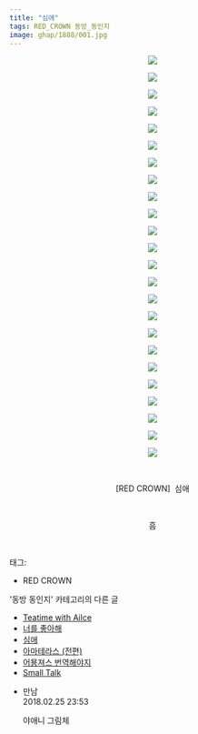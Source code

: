 ```yaml
---
title: "심애"
tags: RED_CROWN 동방_동인지
image: ghap/1888/001.jpg
---
```

<div class="article">
<p style="text-align: center; clear: none; float: none;"><img src="{{ site.nasurl }}/ghap/1888/001.jpg"/></p>
<p style="text-align: center; clear: none; float: none;"><img src="{{ site.nasurl }}/ghap/1888/002.jpg"/></p>
<p style="text-align: center; clear: none; float: none;"><img src="{{ site.nasurl }}/ghap/1888/003.jpg"/></p>
<p style="text-align: center; clear: none; float: none;"><img src="{{ site.nasurl }}/ghap/1888/004.jpg"/></p>
<p style="text-align: center; clear: none; float: none;"><img src="{{ site.nasurl }}/ghap/1888/005.jpg"/></p>
<p style="text-align: center; clear: none; float: none;"><img src="{{ site.nasurl }}/ghap/1888/006.jpg"/></p>
<p style="text-align: center; clear: none; float: none;"><img src="{{ site.nasurl }}/ghap/1888/007.jpg"/></p>
<p style="text-align: center; clear: none; float: none;"><img src="{{ site.nasurl }}/ghap/1888/008.jpg"/></p>
<p style="text-align: center; clear: none; float: none;"><img src="{{ site.nasurl }}/ghap/1888/009.jpg"/></p>
<p style="text-align: center; clear: none; float: none;"><img src="{{ site.nasurl }}/ghap/1888/010.jpg"/></p>
<p style="text-align: center; clear: none; float: none;"><img src="{{ site.nasurl }}/ghap/1888/011.jpg"/></p>
<p style="text-align: center; clear: none; float: none;"><img src="{{ site.nasurl }}/ghap/1888/012.jpg"/></p>
<p style="text-align: center; clear: none; float: none;"><img src="{{ site.nasurl }}/ghap/1888/013.jpg"/></p>
<p style="text-align: center; clear: none; float: none;"><img src="{{ site.nasurl }}/ghap/1888/014.jpg"/></p>
<p style="text-align: center; clear: none; float: none;"><img src="{{ site.nasurl }}/ghap/1888/015.jpg"/></p>
<p style="text-align: center; clear: none; float: none;"><img src="{{ site.nasurl }}/ghap/1888/016.jpg"/></p>
<p style="text-align: center; clear: none; float: none;"><img src="{{ site.nasurl }}/ghap/1888/017.jpg"/></p>
<p style="text-align: center; clear: none; float: none;"><img src="{{ site.nasurl }}/ghap/1888/018.jpg"/></p>
<p style="text-align: center; clear: none; float: none;"><img src="{{ site.nasurl }}/ghap/1888/019.jpg"/></p>
<p style="text-align: center; clear: none; float: none;"><img src="{{ site.nasurl }}/ghap/1888/020.jpg"/></p>
<p style="text-align: center; clear: none; float: none;"><img src="{{ site.nasurl }}/ghap/1888/021.jpg"/></p>
<p style="text-align: center; clear: none; float: none;"><img src="{{ site.nasurl }}/ghap/1888/022.jpg"/></p>
<p style="text-align: center; clear: none; float: none;"><img src="{{ site.nasurl }}/ghap/1888/023.jpg"/></p>
<p style="text-align: center; clear: none; float: none;"><img src="{{ site.nasurl }}/ghap/1888/024.jpg"/></p>
<p style="text-align: center; clear: none; float: none;"><br/></p>
<p style="text-align: center; clear: none; float: none;">[RED CROWN]  심애</p>
<p style="text-align: center; clear: none; float: none;"><br/></p>
<p style="text-align: center; clear: none; float: none;">흠</p>
<p><br/></p>
</div><div class="tagTrail">
<p>태그: </p>
<ul>
<li>RED CROWN</li>
</ul>
</div><div class="another">
<p>'동방 동인지' 카테고리의 다른 글</p>
<ul>
<li><a href="/2016-08-28-ghap_1890">Teatime with Ailce</a></li>
<li><a href="/2016-08-28-ghap_1889">너를 좋아해</a></li>
<li><a href="/2016-08-28-ghap_1888">심애</a></li>
<li><a href="/2016-08-28-ghap_1887">아마테라스 (전편)</a></li>
<li><a href="/2016-08-28-ghap_1886">어묭져스 번역해야지</a></li>
<li><a href="/2016-08-28-ghap_1885">Small Talk</a></li>
</ul>
</div><div class="cb_module cb_fluid">
<div class="cb_wrt cb_profile">
<div class="comment">
<ul>
<li class="cb_thumb_off" id="comment15206723">
<div class="cb_comment_area">
<div class="cb_info_area">
<div class="cb_section">
<span class="cb_nick_name">만남</span>
</div>
<div class="cb_section">
<span class="cb_date">2018.02.25 23:53 </span>
</div>
</div>
<div class="cb_dsc_comment">
<p class="cb_dsc">
											야애니 그림체
										</p>
</div>
</div></li>
</ul>
</div>
</div><!-- commentList close -->
</div>
<br/>
<p id="refer"></p>
<br/>

